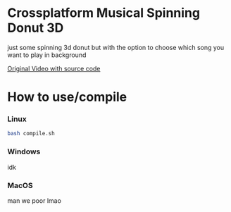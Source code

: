 # Crossplatform Musical Spinning Donut 3D

just some spinning 3d donut but with the option to choose which song you want to play in background

[Original Video with source code](https://www.youtube.com/watch?v=DEqXNfs_HhY)

# How to use/compile

### Linux
```bash
bash compile.sh 
```
### Windows
idk
### MacOS
man we poor lmao
